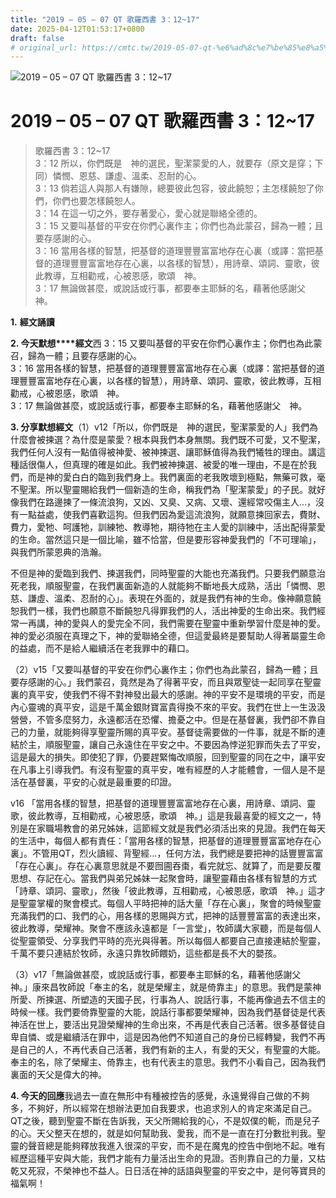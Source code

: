 ```yaml
---
title: "2019 – 05 – 07 QT 歌羅西書 3：12~17"
date: 2025-04-12T01:53:17+0800
draft: false
# original_url: https://cmtc.tw/2019-05-07-qt-%e6%ad%8c%e7%be%85%e8%a5%bf%e6%9b%b8-3%ef%bc%9a1217
---
```


![2019 – 05 – 07 QT 歌羅西書 3：12~17](/images/qt.jpg   "2019 – 05 – 07 QT 歌羅西書 3：12~17")

# 2019 – 05 – 07 QT 歌羅西書 3：12~17

> 歌羅西書 3：12~17  
> 3：12 所以，你們既是　神的選民，聖潔蒙愛的人，就要存（原文是穿；下同）憐憫、恩慈、謙虛、溫柔、忍耐的心。  
> 3：13 倘若這人與那人有嫌隙，總要彼此包容，彼此饒恕；主怎樣饒恕了你們，你們也要怎樣饒恕人。  
> 3：14 在這一切之外，要存著愛心，愛心就是聯絡全德的。  
> 3：15 又要叫基督的平安在你們心裏作主；你們也為此蒙召，歸為一體；且要存感謝的心。  
> 3：16 當用各樣的智慧，把基督的道理豐豐富富地存在心裏（或譯：當把基督的道理豐豐富富地存在心裏，以各樣的智慧），用詩章、頌詞、靈歌，彼此教導，互相勸戒，心被恩感，歌頌　神。  
> 3：17 無論做甚麼，或說話或行事，都要奉主耶穌的名，藉著他感謝父　神。

**1.** **經文誦讀**

**2. 今天默想****經文**西 3：15 又要叫基督的平安在你們心裏作主；你們也為此蒙召，歸為一體；且要存感謝的心。  
3：16 當用各樣的智慧，把基督的道理豐豐富富地存在心裏（或譯：當把基督的道理豐豐富富地存在心裏，以各樣的智慧），用詩章、頌詞、靈歌，彼此教導，互相勸戒，心被恩感，歌頌　神。  
3：17 無論做甚麼，或說話或行事，都要奉主耶穌的名，藉著他感謝父　神。

**3. 分享默想經文**（1）v12「所以，你們既是　神的選民，聖潔蒙愛的人」我們為什麼會被揀選？為什麼是蒙愛？根本與我們本身無關。我們既不可愛，又不聖潔，我們任何人沒有一點值得被神愛、被神揀選、讓耶穌值得為我們犧牲的理由。講這種話很傷人，但真理的確是如此。我們被神揀選、被愛的唯一理由，不是在於我們，而是神的愛白白的臨到我們身上。我們裏面的老我敗壞到極點，無藥可救，毫不聖潔。所以聖靈賜給我們一個新造的生命，稱我們為「聖潔蒙愛」的子民。就好像我們在路邊揀了一條流浪狗，又凶、又臭、又病、又壞、還經常咬傷主人…，沒有一點益處，使我們喜歡這狗。但我們因為愛這流浪狗，就願意揀回家去，費財、費力，愛牠、呵護牠，訓練牠、教導牠，期待牠在主人愛的訓練中，活出配得蒙愛的生命。當然這只是一個比喻，雖不恰當，但是要形容神愛我們的「不可理喻」，與我們所蒙恩典的浩瀚。

不但是神的愛臨到我們、揀選我們，同時聖靈的大能也充滿我們。只要我們願意治死老我，順服聖靈，在我們裏面新造的人就能夠不斷地長大成熟，活出「憐憫、恩慈、謙虛、溫柔、忍耐的心」。表現在外面的，就是我們有神的生命。像神願意饒恕我們一樣，我們也願意不斷饒恕凡得罪我們的人，活出神愛的生命出來。我們經常一再講，神的愛與人的愛完全不同，我們需要在聖靈中重新學習什麼是神的愛。神的愛必須服在真理之下，神的愛聯絡全德，但這愛最終是要幫助人得著屬靈生命的益處，而不是給人繼續活在老我罪中的藉口。

（2）v15「又要叫基督的平安在你們心裏作主；你們也為此蒙召，歸為一體；且要存感謝的心。」我們蒙召，竟然是為了得著平安，而且與眾聖徒一起同享在聖靈裏的真平安，使我們不得不對神發出最大的感謝。神的平安不是環境的平安，而是內心靈魂的真平安，這是千萬金銀財寶富貴得換不來的平安。我們在世上一生汲汲營營，不管多麼努力，永遠都活在恐懼、擔憂之中。但是在基督裏，我們卻不靠自己的力量，就能夠得享聖靈所賜的真平安。基督徒需要做的一件事，就是不斷的連結於主，順服聖靈，讓自己永遠住在平安之中。不要因為悖逆犯罪而失去了平安，這是最大的損失。即使犯了罪，仍要趕緊悔改順服，回到聖靈的同在之中，讓平安在凡事上引導我們。有沒有聖靈的真平安，唯有經歷的人才能體會，一個人是不是活在基督裏，平安的心就是最重要的印證。

v16 「當用各樣的智慧，把基督的道理豐豐富富地存在心裏，用詩章、頌詞、靈歌，彼此教導，互相勸戒，心被恩感，歌頌　神。」這是我最喜愛的經文之一，特別是在家職場教會的弟兄姊妹，這節經文就是我們必須活出來的見證。我們在每天的生活中，每個人都有責任：「當用各樣的智慧，把基督的道理豐豐富富地存在心裏」。不管用QT，烈火讀經、背聖經…，任何方法，我們總是要把神的話豐豐富富「存在心裏」。存在心裏意思就是不要囫圇吞棗，看完就忘、就算了，而是要反覆思想、存記在心。當我們與弟兄姊妹一起聚會時，讓聖靈藉由各樣有智慧的方式「詩章、頌詞、靈歌」，然後「彼此教導，互相勸戒，心被恩感，歌頌　神。」這才是聖靈掌權的聚會模式。每個人平時把神的話大量「存在心裏」，聚會的時候聖靈充滿我們的口、我們的心，用各樣的恩賜與方式，把神的話豐豐富富的表達出來，彼此教導，榮耀神。聚會不應該永遠都是「一言堂」，牧師講大家聽，而是每個人從聖靈領受、分享我們平時的亮光與得著。所以每個人都要自己直接連結於聖靈，千萬不要只連結於牧師，永遠只靠牧師餵奶，這些都是長不大的嬰孩。

（3）v17「無論做甚麼，或說話或行事，都要奉主耶穌的名，藉著他感謝父　神。」康來昌牧師說「奉主的名，就是榮耀主，就是倚靠主」的意思。我們是蒙神所愛、所揀選、所塑造的天國子民，行事為人、說話行事，不能再像過去不信主的時候一樣。我們要倚靠聖靈的大能，說話行事都要榮耀神，因為我們基督徒是代表神活在世上，要活出見證榮耀神的生命出來，不再是代表自己活著。很多基督徒自卑自憐、或是繼續活在罪中，這是因為他們不知道自己的身份已經轉變，我們不再是自己的人，不再代表自己活著，我們有新的主人，有愛的天父，有聖靈的大能。奉主的名，除了榮耀主、倚靠主，也有代表主的意思。我們不小看自己，因為我們裏面的天父是偉大的神。

**4. 今天的回應**我過去一直在無形中有種被控告的感覺，永遠覺得自己做的不夠多，不夠好，所以經常在想辦法更加自我要求，也追求別人的肯定來滿足自己。QT之後，聽到聖靈不斷在告訴我，天父所賜給我的心，不是奴僕的軛，而是兒子的心。天父整天在想的，就是如何幫助我、愛我，而不是一直在打分數批判我。聖靈的聲音總是能夠釋放我進入很深的平安，而不是在魔鬼的控告中倒地不起。唯有經歷這種平安與大能，我們才能有力量活出生命的見證。否則靠自己的力量，又枯乾又死寂，不榮神也不益人。日日活在神的話語與聖靈的平安之中，是何等寶貝的福氣啊！